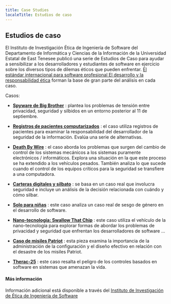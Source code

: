 ```yaml
---
title: Case Studies
localeTitle: Estudios de caso
---
```

## Estudios de caso

El Instituto de Investigación Ética de Ingeniería de Software del Departamento de Informática y Ciencias de la Información de la Universidad Estatal de East Tenesee publicó una serie de Estudios de Caso para ayudar a sensibilizar a los desarrolladores y estudiantes de software en ejercicio sobre los diversos tipos de dilemas éticos que pueden enfrentar. [El estándar internacional para software profesional El desarrollo y la responsabilidad ética](http://seeri.etsu.edu/TheSECode.htm) forman la base de gran parte del análisis en cada caso.

Casos:

*   [**Spyware de Big Brother**](http://seeri.etsu.edu/SECodeCases/ethicsC/BigBrother.htm) : plantea los problemas de tensión entre privacidad, seguridad y silbidos en un entorno posterior al 11 de septiembre.
    
*   [**Registros de pacientes computarizados**](http://seeri.etsu.edu/SECodeCases/ethicsC/Computerized%20Patient%20Records.htm) : el caso utiliza registros de pacientes para examinar la responsabilidad del desarrollador de la seguridad de la información. Evalúa una serie de alternativas.
    
*   [**Death By Wire**](http://seeri.etsu.edu/SECodeCases/ethicsC/DeathByWire.htm) : el caso aborda los problemas que surgen del cambio de control de los sistemas mecánicos a los sistemas puramente electrónicos / informáticos. Explora una situación en la que este proceso se ha extendido a los vehículos pesados. También analiza lo que sucede cuando el control de los equipos críticos para la seguridad se transfiere a una computadora.
    
*   [**Carteras digitales y silbato**](http://seeri.etsu.edu/SECodeCases/ethicsC/DigitalWallets.htm) : se basa en un caso real que involucra seguridad e incluye un análisis de la decisión relacionada con cuándo y cómo silbar.
    
*   [**Solo para niñas**](http://seeri.etsu.edu/SECodeCases/ethicsC/ForGirlsOnly.htm) : este caso analiza un caso real de sesgo de género en el desarrollo de software.
    
*   [**Nano-tecnología: Swallow That Chip**](http://seeri.etsu.edu/SECodeCases/ethicsC/NanoTechnology.htm) : este caso utiliza el vehículo de la nano-tecnología para explorar formas de abordar los problemas de privacidad y seguridad que enfrentan los desarrolladores de software ...
    
*   [**Caso de misiles Patriot**](http://seeri.etsu.edu/SECodeCases/ethicsC/PatriotMissile.htm) : esta pieza examina la importancia de la administración de la configuración y el diseño efectivo en relación con el desastre de los misiles Patriot.
    
*   [**Therac-25**](http://users.csc.calpoly.edu/~jdalbey/SWE/Papers/THERAC25.html) : este caso resalta el peligro de los controles basados ​​en software en sistemas que amenazan la vida.
    

#### Más información

Información adicional está disponible a través del [Instituto de Investigación de Ética de Ingeniería de Software](http://seeri.etsu.edu)